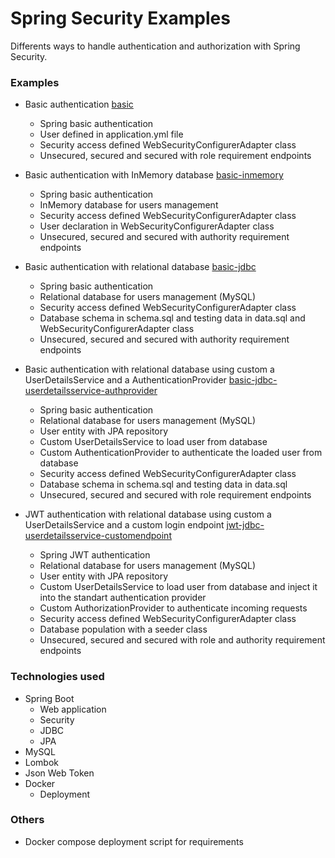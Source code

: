 # Spring Security Examples
Differents ways to handle authentication and authorization with Spring Security.

### Examples
- Basic authentication [basic](https://github.com/CamiloDelReal/projects-spring-security/tree/main/basic)
  * Spring basic authentication
  * User defined in application.yml file
  * Security access defined WebSecurityConfigurerAdapter class
  * Unsecured, secured and secured with role requirement endpoints
- Basic authentication with InMemory database [basic-inmemory](https://github.com/CamiloDelReal/projects-spring-security/tree/main/basic-inmemory)
  * Spring basic authentication
  * InMemory database for users management
  * Security access defined WebSecurityConfigurerAdapter class
  * User declaration in WebSecurityConfigurerAdapter class
  * Unsecured, secured and secured with authority requirement endpoints
- Basic authentication with relational database [basic-jdbc](https://github.com/CamiloDelReal/projects-spring-security/tree/main/basic-jdbc)
  * Spring basic authentication
  * Relational database for users management (MySQL)
  * Security access defined WebSecurityConfigurerAdapter class
  * Database schema in schema.sql and testing data in data.sql and WebSecurityConfigurerAdapter class
  * Unsecured, secured and secured with authority requirement endpoints
- Basic authentication with relational database using custom a UserDetailsService and a AuthenticationProvider [basic-jdbc-userdetailsservice-authprovider](https://github.com/CamiloDelReal/projects-spring-security/tree/main/basic-jdbc-userdetailsservice-authprovider)
  * Spring basic authentication
  * Relational database for users management (MySQL)
  * User entity with JPA repository
  * Custom UserDetailsService to load user from database
  * Custom AuthenticationProvider to authenticate the loaded user from database
  * Security access defined WebSecurityConfigurerAdapter class
  * Database schema in schema.sql and testing data in data.sql
  * Unsecured, secured and secured with role requirement endpoints
  
- JWT authentication with relational database using custom a UserDetailsService and a custom login endpoint [jwt-jdbc-userdetailsservice-customendpoint](https://github.com/CamiloDelReal/projects-spring-security/tree/main/jwt-jdbc-userdetailsservice-customendpoint)
  * Spring JWT authentication
  * Relational database for users management (MySQL)
  * User entity with JPA repository
  * Custom UserDetailsService to load user from database and inject it into the standart authentication provider
  * Custom AuthorizationProvider to authenticate incoming requests
  * Security access defined WebSecurityConfigurerAdapter class
  * Database population with a seeder class
  * Unsecured, secured and secured with role and authority requirement endpoints
  
### Technologies used
- Spring Boot
  * Web application
  * Security
  * JDBC
  * JPA
- MySQL
- Lombok
- Json Web Token
- Docker
  * Deployment

### Others
- Docker compose deployment script for requirements
